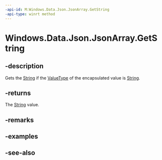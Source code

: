 ----api-id: M:Windows.Data.Json.JsonArray.GetString
-api-type: winrt method
---<!-- Method syntaxpublic string GetString()--># Windows.Data.Json.JsonArray.GetString## -descriptionGets the [String](https://msdn.microsoft.com/library/system.string.aspx) if the [ValueType](ijsonvalue_valuetype.md) of the encapsulated value is [String](https://msdn.microsoft.com/library/system.string.aspx).## -returnsThe [String](https://msdn.microsoft.com/library/system.string.aspx) value.## -remarks## -examples## -see-also